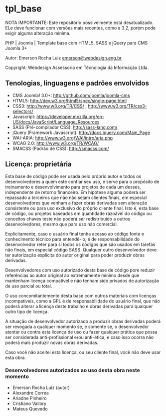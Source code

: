 tpl_base
========

NOTA IMPORTANTE: Este repositório possivelmente está desatualizado. ELe deve funcionar com versões mais recentes, como a 3.2, porém pode exigir alguma alteração mínima.


PHP | Joomla | Template base com HTML5, SASS e jQuery para CMS Joomla 3+

Autor: Emerson Rocha Luiz <emerson@webdesign.eng.br>

Copyright: Webdesign Assessoria em Técnologia da Informação Ltda.

## Tenologias, linguagens e padrões envolvidos

- CMS Joomla! 3.0+: http://github.com/joomla/joomla-cms
- HTML5: http://dev.w3.org/html5/spec/single-page.html
- CSS3: http://www.w3.org/TR/CSS/ , http://www.w3.org/TR/css3-selectors/
- Javascript: https://developer.mozilla.org/en-US/docs/JavaScript/Language_Resources
- SASS (Pré-compilador CSS): http://sass-lang.com/
- jQuery (Framework Javascript): http://docs.jquery.com/Main_Page
- WAI-ARIA: http://www.w3.org/WAI/intro/aria.php
- WCAG 2.0: http://www.w3.org/TR/WCAG/
- SMACSS (Padrão de CSS): http://smacss.com/

## Licença: proprietária
Esta base de código pode ser usada pelo próprio autor e todos os desenvolvedores a quem este confiar seu uso, e serve para o propósito de treinamento 
e desenvolvimento para projetos de cada um desses, independente de retorno financeiro. Em hipótese alguma poderá ser repassado a terceiros que não 
não sejam clientes finais, em especial desenvolvedores que venham a fazer obras derivadas sem alteração consistente ou para uso exclusivo do próprio 
cliente final. Isto é, esta base de código, ou projetos baseados em quantidade razoável do código ou conceitos chaves teste não poderá ser
redistribuido a outros desenvolvedores, mesmo que para uso não comercial.

Explicitamente, caso o usuário final tenha acesso ao código fonte e conhecimento técnico para entendê-lo, é de responsabilidade do desenvolvedor reter
 para si todos os códigos que são usados em tarefas não finais, em especial código SASS. Qualquer outro desenvolvedor deve ter autorização explícita 
do autor original para poder produzir obras derivadas.

Desenvolvedores com uso autorizado desta base de código pore reduzir referências ao autor original ao extremamente mínimo desde que mantenham licença 
compatível e não tenham sido privados de autorização de uso parcial ou total.

O uso concomitantemente desta base com outros materiais com licenças incompatíveis, como a GPL é de responsabilidade do usuário final, que 
não poderá alterar a licença deste trabalho e obras derivadas para qualquer outro tipo de licença.

A situação de desenvolvedor autorizado a produzir obras derivadas poderá ser revogada a qualquer momento se, e somente se, o desenvolvedor atentar ou 
contra esta licença de uso ou fazer qualquer prática que possa ser considerada anti-profissional e/ou anti-ética, e caso isso ocorra não poderá mais 
produzir novas obras derivadas.

Caso você não aceitei esta licença, ou seu cliente final, você não deve usar esta obra.

### Desenvolvedores autorizados ao uso desta obra neste momento
- Emerson Rocha Luiz (autor)
- Alexandre Correa
- Ariadne Pinheiro
- Cristiano Vallory
- Mateus Quevedo

